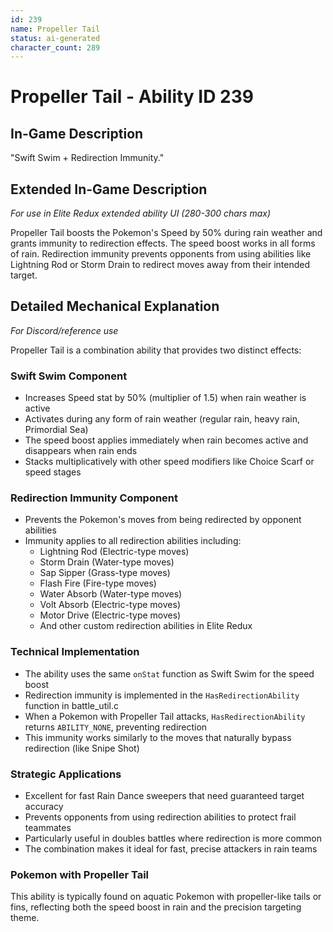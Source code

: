 ```yaml
---
id: 239
name: Propeller Tail
status: ai-generated
character_count: 289
---
```


# Propeller Tail - Ability ID 239

## In-Game Description
"Swift Swim + Redirection Immunity."

## Extended In-Game Description
*For use in Elite Redux extended ability UI (280-300 chars max)*

Propeller Tail boosts the Pokemon's Speed by 50% during rain weather and grants immunity to redirection effects. The speed boost works in all forms of rain. Redirection immunity prevents opponents from using abilities like Lightning Rod or Storm Drain to redirect moves away from their intended target.

## Detailed Mechanical Explanation
*For Discord/reference use*

Propeller Tail is a combination ability that provides two distinct effects:

### Swift Swim Component
- Increases Speed stat by 50% (multiplier of 1.5) when rain weather is active
- Activates during any form of rain weather (regular rain, heavy rain, Primordial Sea)
- The speed boost applies immediately when rain becomes active and disappears when rain ends
- Stacks multiplicatively with other speed modifiers like Choice Scarf or speed stages

### Redirection Immunity Component
- Prevents the Pokemon's moves from being redirected by opponent abilities
- Immunity applies to all redirection abilities including:
  - Lightning Rod (Electric-type moves)
  - Storm Drain (Water-type moves)
  - Sap Sipper (Grass-type moves)
  - Flash Fire (Fire-type moves)
  - Water Absorb (Water-type moves)
  - Volt Absorb (Electric-type moves)
  - Motor Drive (Electric-type moves)
  - And other custom redirection abilities in Elite Redux

### Technical Implementation
- The ability uses the same `onStat` function as Swift Swim for the speed boost
- Redirection immunity is implemented in the `HasRedirectionAbility` function in battle_util.c
- When a Pokemon with Propeller Tail attacks, `HasRedirectionAbility` returns `ABILITY_NONE`, preventing redirection
- This immunity works similarly to the moves that naturally bypass redirection (like Snipe Shot)

### Strategic Applications
- Excellent for fast Rain Dance sweepers that need guaranteed target accuracy
- Prevents opponents from using redirection abilities to protect frail teammates
- Particularly useful in doubles battles where redirection is more common
- The combination makes it ideal for fast, precise attackers in rain teams

### Pokemon with Propeller Tail
This ability is typically found on aquatic Pokemon with propeller-like tails or fins, reflecting both the speed boost in rain and the precision targeting theme.